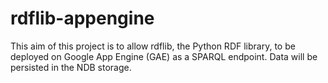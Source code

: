 rdflib-appengine
================

This aim of this project is to allow rdflib, the Python RDF library, to be deployed on Google App Engine (GAE) as a SPARQL endpoint. Data will be persisted in the NDB storage.

